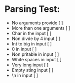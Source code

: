 # Parsing Test:
- No arguments provide [ ]
- More than one arguments [ ]
- Char in the input [ ] 
- Non divde by 4 input [ ]
- Int to big in input [ ]
- 0 in input [ ]
- Non pritable in input [ ]
- White spaces in input [ ]
- Very long input [ ]
- Empty sting input [ ]
- \n in input [ ]

